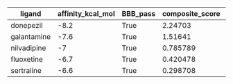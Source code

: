 | ligand      |   affinity_kcal_mol | BBB_pass   |   composite_score |      MW |   PSA |   cLogP |
|-------------|---------------------|------------|-------------------|---------|-------|---------|
| donepezil   |                -8.2 | True       |          2.24703  | 392.21  | 42.01 | 3.8564  |
| galantamine |                -7.6 | True       |          1.51641  | 278.094 | 39.44 | 4.2449  |
| nilvadipine |                -7   | True       |          0.785789 | 433.048 | 78.51 | 4.46442 |
| fluoxetine  |                -6.7 | True       |          0.420478 | 259.137 | 35.25 | 3.7959  |
| sertraline  |                -6.6 | True       |          0.298708 | 283.089 | 12.03 | 4.4669  |